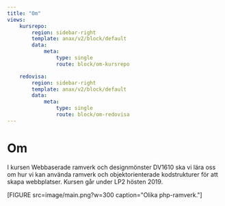 ```yaml
---
title: "Om"
views:
    kursrepo:
        region: sidebar-right
        template: anax/v2/block/default
        data:
            meta:
                type: single
                route: block/om-kursrepo

    redovisa:
        region: sidebar-right
        template: anax/v2/block/default
        data:
            meta:
                type: single
                route: block/om-redovisa
---
```

Om
=========================

I kursen Webbaserade ramverk och designmönster DV1610 ska vi lära oss om hur vi kan använda ramverk och objektorienterade kodstrukturer för att skapa webbplatser. Kursen går under LP2 hösten 2019.


[FIGURE src=image/main.png?w=300 caption="Olika php-ramverk."]
